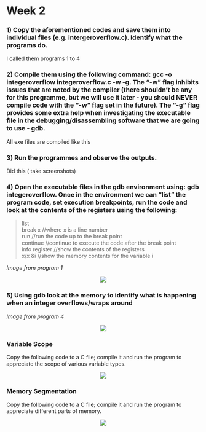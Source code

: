 # Week 2

### 1) Copy the aforementioned codes and save them into individual files (e.g. intergeroverflow.c). Identify what the programs do.

I called them programs 1 to 4

### 2) Compile them using the following command: gcc -o integeroverflow integeroverflow.c -w -g. The “-w” flag inhibits issues that are noted by the compiler (there shouldn’t be any for this programme, but we will use it later - you should NEVER compile code with the “-w” flag set in the future). The “-g” flag provides some extra help when investigating the executable file in the debugging/disassembling software that we are going to use - gdb.

All exe files are compiled like this

### 3) Run the programmes and observe the outputs.
Did this ( take screenshots)

### 4) Open the executable files in the gdb environment using: gdb integeroverflow. Once in the environment we can “list” the program code, set execution breakpoints, run the code and look at the contents of the registers using the following:
>list\
>break x //where x is a line number\
>run //run the code up to the break point\
>continue //continue to execute the code after the break point\
>info register //show the contents of the registers\
>x/x &i //show the memory contents for the variable i

*Image from program 1*
<p align='center'>
<img src="https://github.com/LouisXVBTW/Vulnerability-Discovery-And-Exploitation/blob/main/images/week2task4.png">
</p>

### 5) Using gdb look at the memory to identify what is happening when an integer overflows/wraps around

*Image from program 4*
<p align='center'>
<img src="https://github.com/LouisXVBTW/Vulnerability-Discovery-And-Exploitation/blob/main/images/week2task5.png">
</p>

### Variable Scope
Copy the following code to a C file; compile it and run the program to appreciate the scope of various variable types.

<p align='center'>
<img src="https://github.com/LouisXVBTW/Vulnerability-Discovery-And-Exploitation/blob/main/images/week2variablescope.png">
</p>

### Memory Segmentation
Copy the following code to a C file; compile it and run the program to appreciate different parts of memory.

<p align='center'>
<img src="https://github.com/LouisXVBTW/Vulnerability-Discovery-And-Exploitation/blob/main/images/week2memorySegmentation.png">
</p>
